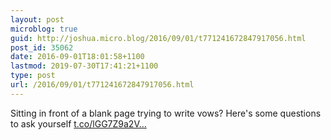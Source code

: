 ```yaml
---
layout: post
microblog: true
guid: http://joshua.micro.blog/2016/09/01/t771241672847917056.html
post_id: 35062
date: 2016-09-01T18:01:58+1100
lastmod: 2019-07-30T17:41:21+1100
type: post
url: /2016/09/01/t771241672847917056.html
---
```

Sitting in front of a blank page trying to write vows? Here's some questions to ask yourself [t.co/lGG7Z9a2V...](https://t.co/lGG7Z9a2Vx)
